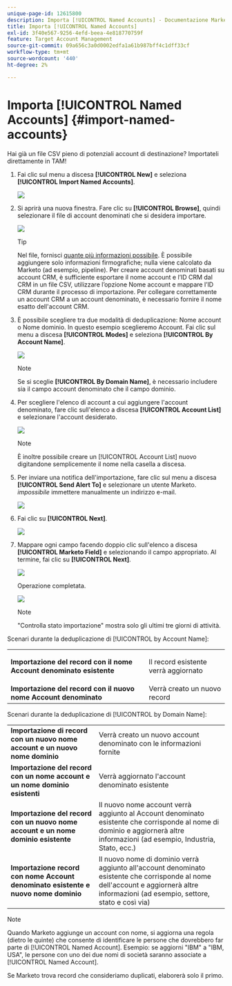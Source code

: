 ```yaml
---
unique-page-id: 12615800
description: Importa [!UICONTROL Named Accounts] - Documentazione Marketo - Documentazione del prodotto
title: Importa [!UICONTROL Named Accounts]
exl-id: 3f40e567-9256-4efd-beea-4e818770759f
feature: Target Account Management
source-git-commit: 09a656c3a0d0002edfa1a61b987bff4c1dff33cf
workflow-type: tm+mt
source-wordcount: '440'
ht-degree: 2%

---
```


# Importa [!UICONTROL Named Accounts] {#import-named-accounts}

Hai già un file CSV pieno di potenziali account di destinazione? Importateli direttamente in TAM!

1. Fai clic sul menu a discesa **[!UICONTROL New]** e seleziona **[!UICONTROL Import Named Accounts]**.

   ![](assets/inaone.png)

1. Si aprirà una nuova finestra. Fare clic su **[!UICONTROL Browse]**, quindi selezionare il file di account denominati che si desidera importare.

   ![](assets/inatwo.png)

   >[!TIP]
   >
   >Nel file, fornisci [quante più informazioni possibile](/help/marketo/product-docs/target-account-management/target/named-accounts/named-account-overview.md#named-account-attributes). È possibile aggiungere solo informazioni firmografiche; nulla viene calcolato da Marketo (ad esempio, pipeline). Per creare account denominati basati su account CRM, è sufficiente esportare il nome account e l’ID CRM dal CRM in un file CSV, utilizzare l’opzione Nome account e mappare l’ID CRM durante il processo di importazione. Per collegare correttamente un account CRM a un account denominato, è necessario fornire il nome esatto dell&#39;account CRM.

1. È possibile scegliere tra due modalità di deduplicazione: Nome account o Nome dominio. In questo esempio sceglieremo Account. Fai clic sul menu a discesa **[!UICONTROL Modes]** e seleziona **[!UICONTROL By Account Name]**.

   ![](assets/inathree.png)

   >[!NOTE]
   >
   >Se si sceglie **[!UICONTROL By Domain Name]**, è necessario includere sia il campo account denominato che il campo dominio.

1. Per scegliere l&#39;elenco di account a cui aggiungere l&#39;account denominato, fare clic sull&#39;elenco a discesa **[!UICONTROL Account List]** e selezionare l&#39;account desiderato.

   ![](assets/inafour.png)

   >[!NOTE]
   >
   >È inoltre possibile creare un [!UICONTROL Account List] nuovo digitandone semplicemente il nome nella casella a discesa.

1. Per inviare una notifica dell&#39;importazione, fare clic sul menu a discesa **[!UICONTROL Send Alert To]** e selezionare un utente Marketo. _impossibile_ immettere manualmente un indirizzo e-mail.

   ![](assets/inafive-2.png)

1. Fai clic su **[!UICONTROL Next]**.

   ![](assets/inasix-2.png)

1. Mappare ogni campo facendo doppio clic sull&#39;elenco a discesa **[!UICONTROL Marketo Field]** e selezionando il campo appropriato. Al termine, fai clic su **[!UICONTROL Next]**.

   ![](assets/inaseven.png)

   Operazione completata.

   ![](assets/inanine.png)

   >[!NOTE]
   >
   >&quot;Controlla stato importazione&quot; mostra solo gli ultimi tre giorni di attività.

Scenari durante la deduplicazione di [!UICONTROL by Account Name]:

<table>
 <tbody>
  <tr>
   <td><strong>Importazione del record con il nome <span class="uicontrol">Account denominato</span> esistente</strong></td>
   <td><p>Il record esistente verrà aggiornato</p></td>
  </tr>
  <tr>
   <td><strong>Importazione del record con il nuovo nome <span class="uicontrol">Account denominato</span></strong></td>
   <td>Verrà creato un nuovo record</td>
  </tr>
 </tbody>
</table>

Scenari durante la deduplicazione di [!UICONTROL by Domain Name]:

<table>
 <tbody>
  <tr>
   <td><strong>Importazione di record con un nuovo nome account e un nuovo nome dominio</strong></td>
   <td>Verrà creato un nuovo <span class="uicontrol">account denominato</span> con le informazioni fornite</td>
  </tr>
  <tr>
   <td><strong>Importazione del record con un nome account e un nome dominio esistenti</strong></td>
   <td>Verrà aggiornato l'account denominato <span class="uicontrol">esistente</span></td>
  </tr>
   <tr>
   <td><strong>Importazione del record con un nuovo nome account e un nome dominio esistente</strong></td>
   <td>Il nuovo nome account verrà aggiunto al <span class="uicontrol">Account denominato</span> esistente che corrisponde al nome di dominio e aggiornerà altre informazioni (ad esempio, Industria, Stato, ecc.)</td>
  </tr>
  <tr>
   <td><strong>Importazione record con nome <span class="uicontrol">Account denominato</span> esistente e nuovo nome dominio</strong></td>
   <td>Il nuovo nome di dominio verrà aggiunto all'<span class="uicontrol">account denominato</span> esistente che corrisponde al nome dell'account e aggiornerà altre informazioni (ad esempio, settore, stato e così via)</td>
  </tr>
 </tbody>
</table>

>[!NOTE]
>
>Quando Marketo aggiunge un account con nome, si aggiorna una regola (dietro le quinte) che consente di identificare le persone che dovrebbero far parte di [!UICONTROL Named Account]. Esempio: se aggiorni &quot;IBM&quot; a &quot;IBM, USA&quot;, le persone con uno dei due nomi di società saranno associate a [!UICONTROL Named Account].

Se Marketo trova record che consideriamo duplicati, elaborerà solo il primo.
